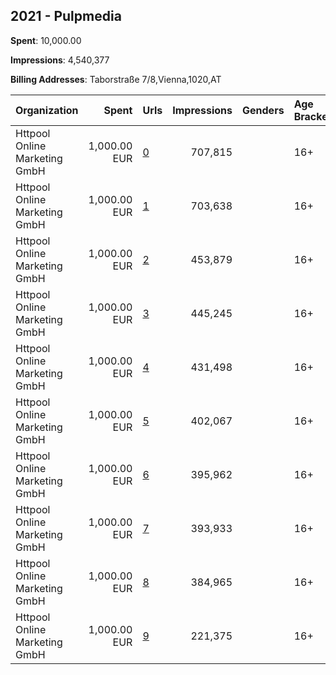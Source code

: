 ## 2021 - Pulpmedia 
**Spent**: 10,000.00

**Impressions**: 4,540,377

**Billing Addresses**: Taborstraße 7/8,Vienna,1020,AT

|Organization|Spent|Urls|Impressions|Genders|Age Brackets|Country Codes|
|:---|---:|:---|---:|:---|:---|:---|
|Httpool Online Marketing GmbH|1,000.00 EUR|[0](https://www.snap.com/political-ads/asset/6b2294f010e6b5953ca2414d1ab5d88bef1688f3b68412c8bd4270f665719e2e?mediaType=mp4)|707,815||16+|austria|
|Httpool Online Marketing GmbH|1,000.00 EUR|[1](https://www.snap.com/political-ads/asset/d36eac8ff58174ad3dd8ffc8440d2028218c879f041910d0c52b0ecbc69a4d85?mediaType=mp4)|703,638||16+|austria|
|Httpool Online Marketing GmbH|1,000.00 EUR|[2](https://www.snap.com/political-ads/asset/bc257fbf8cb422c892d9b600c8de9c07f9d9313594afb76fdd5d89de3ce6daf7?mediaType=mp4)|453,879||16+|austria|
|Httpool Online Marketing GmbH|1,000.00 EUR|[3](https://www.snap.com/political-ads/asset/9b9aa6d35afc64134b075b8b23a72337ee5f65d739eae695b868a41f30c40cc9?mediaType=mov)|445,245||16+|austria|
|Httpool Online Marketing GmbH|1,000.00 EUR|[4](https://www.snap.com/political-ads/asset/dcfd4a4f243cad3e3bd8f549c0b8aaea9863f330a43c62afe82947c52b9642f3?mediaType=mp4)|431,498||16+|austria|
|Httpool Online Marketing GmbH|1,000.00 EUR|[5](https://www.snap.com/political-ads/asset/22ac1b3008b784224c34c9ad00dda2952fbd3f8d1f98817feccad91bf6975971?mediaType=mp4)|402,067||16+|austria|
|Httpool Online Marketing GmbH|1,000.00 EUR|[6](https://www.snap.com/political-ads/asset/cb25cc6d6d2909f175eb16bc84d30827c279b2970b69000ff7593255636a1977?mediaType=mp4)|395,962||16+|austria|
|Httpool Online Marketing GmbH|1,000.00 EUR|[7](https://www.snap.com/political-ads/asset/e0bf03c7c9653f3d845fee155aef113cc16e9fca330d4d02c840b91094211847?mediaType=mp4)|393,933||16+|austria|
|Httpool Online Marketing GmbH|1,000.00 EUR|[8](https://www.snap.com/political-ads/asset/c15ac63eadf93df76cee21358dcc80899b06f41de14ad523a91023f55ded81f0?mediaType=mp4)|384,965||16+|austria|
|Httpool Online Marketing GmbH|1,000.00 EUR|[9](https://www.snap.com/political-ads/asset/b2005c55e3f78f1902af99e352f907be6f859595935ddf649f54113a37920aa7?mediaType=mov)|221,375||16+|austria|
